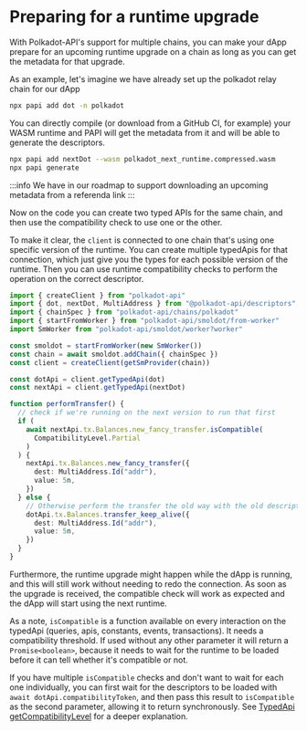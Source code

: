 # Preparing for a runtime upgrade

With Polkadot-API's support for multiple chains, you can make your dApp prepare for an upcoming runtime upgrade on a chain as long as you can get the metadata for that upgrade.

As an example, let's imagine we have already set up the polkadot relay chain for our dApp

```sh
npx papi add dot -n polkadot
```

You can directly compile (or download from a GitHub CI, for example) your WASM runtime and PAPI will get the metadata from it and will be able to generate the descriptors.

```sh
npx papi add nextDot --wasm polkadot_next_runtime.compressed.wasm
npx papi generate
```

:::info
We have in our roadmap to support downloading an upcoming metadata from a referenda link
:::

Now on the code you can create two typed APIs for the same chain, and then use the compatibility check to use one or the other.

To make it clear, the `client` is connected to one chain that's using one specific version of the runtime. You can create multiple typedApis for that connection, which just give you the types for each possible version of the runtime. Then you can use runtime compatibility checks to perform the operation on the correct descriptor.

```ts
import { createClient } from "polkadot-api"
import { dot, nextDot, MultiAddress } from "@polkadot-api/descriptors"
import { chainSpec } from "polkadot-api/chains/polkadot"
import { startFromWorker } from "polkadot-api/smoldot/from-worker"
import SmWorker from "polkadot-api/smoldot/worker?worker"

const smoldot = startFromWorker(new SmWorker())
const chain = await smoldot.addChain({ chainSpec })
const client = createClient(getSmProvider(chain))

const dotApi = client.getTypedApi(dot)
const nextApi = client.getTypedApi(nextDot)

function performTransfer() {
  // check if we're running on the next version to run that first
  if (
    await nextApi.tx.Balances.new_fancy_transfer.isCompatible(
      CompatibilityLevel.Partial
    )
  ) {
    nextApi.tx.Balances.new_fancy_transfer({
      dest: MultiAddress.Id("addr"),
      value: 5n,
    })
  } else {
    // Otherwise perform the transfer the old way with the old descriptors
    dotApi.tx.Balances.transfer_keep_alive({
      dest: MultiAddress.Id("addr"),
      value: 5n,
    })
  }
}
```

Furthermore, the runtime upgrade might happen while the dApp is running, and this will still work without needing to redo the connection. As soon as the upgrade is received, the compatible check will work as expected and the dApp will start using the next runtime.

As a note, `isCompatible` is a function available on every interaction on the typedApi (queries, apis, constants, events, transactions). It needs a compatibility threshold. If used without any other parameter it will return a `Promise<boolean>`, because it needs to wait for the runtime to be loaded before it can tell whether it's compatible or not.

If you have multiple `isCompatible` checks and don't want to wait for each one individually, you can first wait for the descriptors to be loaded with `await dotApi.compatibilityToken`, and then pass this result to `isCompatible` as the second parameter, allowing it to return synchronously. See [TypedApi getCompatibilityLevel](/typed#getcompatibilitylevel) for a deeper explanation.

